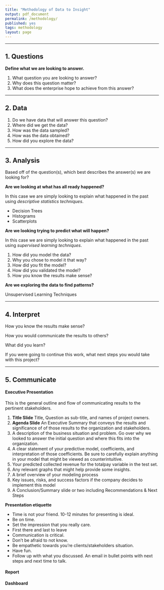 ```yaml
---
title: "Methodology of Data to Insight"
output: pdf_document
permalink: /methodology/
published: yes
tags: methodology
layout: page
---
```


---

## 1. Questions

**Define what we are looking to answer.**

1. What question you are looking to answer?
2. Why does this question matter?
3. What does the enterprise hope to achieve from this answer?

---


## 2. Data


1. Do we have data that will answer this question?
2. Where did we get the data?
3. How was the data sampled?
4. How was the data obtained?
5. How did you explore the data?




---


## 3. Analysis

Based off of the question(s), which best describes the answer(s) we are looking for?


**Are we looking at what has all ready happened?**

In this case we are simply looking to explain what happened in the past using *descriptive statistics techniques*.

* Decision Trees
* Histograms
* Scatterplots


**Are we looking trying to predict what will happen?**

In this case we are simply looking to explain what happened in the past using *supervised learning techniques*.

1. How did you model the data?
2. Why you chose to model it that way?
3. How did you fit the model?
4. How did you validated the model?
5. How you know the results make sense?



**Are we exploring the data to find patterns?**

Unsupervised Learning Techniques



---

## 4. Interpret

How you know the results make sense?

How you would communicate the results to others?

What did you learn?

If you were going to continue this work, what next steps you would take with this project?



---



## 5. Communicate



#### Executive Presentation

This is the general outline and flow of communicating results to the pertinent stakeholders.  

1. **Title Slide** Title, Question as sub-title, and names of project owners.
2. **Agenda Slide** An Executive Summary that conveys the results and significance of of those results to the organization and stakeholders.
2. A description of the business situation and problem. Go over why we looked to answer the initial question and where this fits into the organization.
3. A clear statement of your predictive model, coefficients, and interpretation of those coefficients. Be sure to carefully explain anything in your model that might be viewed as counterintuitive.
4. Your predicted collected revenue for the totalpay variable in the test set.
5. Any relevant graphs that might help provide some insights.
6. A brief overview of your modeling process
7. Key issues, risks, and success factors if the company decides to implement this model
8. A Conclusion/Summary slide or two including Recommendations & Next Steps

**Presentation etiquette**

* Time is not your friend. 10-12 minutes for presenting is ideal.
* Be on time.
* Set the impression that you really care.
* First there and last to leave
* Communication is critical.
* Don’t be afraid to not know.
* Be empathetic towards you’re clients/stakeholders situation.
* Have fun.
* Follow up with what you discussed. An email in bullet points with next steps and next time to talk.


#### Report


#### Dashboard

